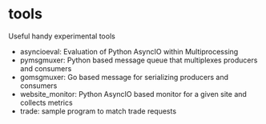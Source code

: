# tools
Useful handy experimental tools

* asyncioeval: Evaluation of Python AsyncIO within Multiprocessing
* pymsgmuxer: Python based message queue that multiplexes producers and consumers
* gomsgmuxer: Go based message for serializing producers and consumers
* website_monitor: Python AsyncIO based monitor for a given site and collects metrics
* trade: sample program to match trade requests
